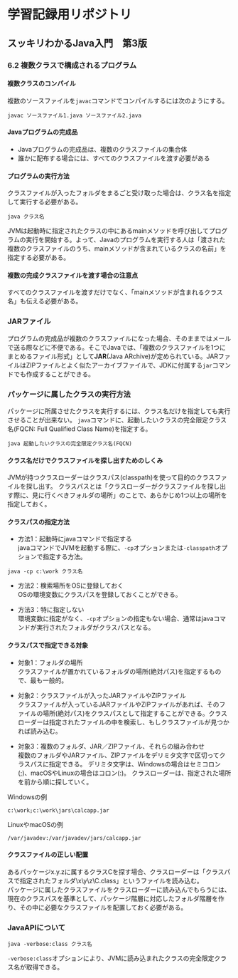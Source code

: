 # 学習記録用リポジトリ

## スッキリわかるJava入門　第3版

### 6.2 複数クラスで構成されるプログラム

#### 複数クラスのコンパイル

複数のソースファイルを`javac`コマンドでコンパイルするには次のようにする。

```
javac ソースファイル1.java ソースファイル2.java
```


#### Javaプログラムの完成品

- Javaプログラムの完成品は、複数のクラスファイルの集合体
- 誰かに配布する場合には、すべてのクラスファイルを渡す必要がある


#### プログラムの実行方法

クラスファイルが入ったフォルダをまるごと受け取った場合は、クラス名を指定して実行する必要がある。

```
java クラス名
```

JVMは起動時に指定されたクラスの中にあるmainメソッドを呼び出してプログラムの実行を開始する。よって、Javaのプログラムを実行する人は「渡された複数のクラスファイルのうち、mainメソッドが含まれているクラスの名前」を指定する必要がある。  

#### 複数の完成クラスファイルを渡す場合の注意点

すべてのクラスファイルを渡すだけでなく、「mainメソッドが含まれるクラス名」も伝える必要がある。


### JARファイル

プログラムの完成品が複数のクラスファイルになった場合、そのままではメールで送る際などに不便である。そこでJavaでは、「複数のクラスファイルを1つにまとめるファイル形式」として**JAR**(Java ARchive)が定められている。JARファイルはZIPファイルとよく似たアーカイブファイルで、JDKに付属する`jar`コマンドでも作成することができる。


### パッケージに属したクラスの実行方法

パッケージに所属させたクラスを実行するには、クラス名だけを指定しても実行させることが出来ない。
`java`コマンドに、起動したいクラスの完全限定クラス名(FQCN: Full Qualified Class Name)を指定する。

```
java 起動したいクラスの完全限定クラス名(FQCN)
```

#### クラス名だけでクラスファイルを探し出すためのしくみ

JVMが持つクラスローダーはクラスパス(classpath)を使って目的のクラスファイルを探し出す。
クラスパスとは「クラスローダーがクラスファイルを探し出す際に、見に行くべきフォルダの場所」のことで、あらかじめ1つ以上の場所を指定しておく。  


#### クラスパスの指定方法

- 方法1：起動時にjavaコマンドで指定する  
javaコマンドでJVMを起動する際に、`-cp`オプションまたは`-classpath`オプションで指定する方法。
```
java -cp c:\work クラス名
```

- 方法2：検索場所をOSに登録しておく  
OSの環境変数にクラスパスを登録しておくことができる。


- 方法3：特に指定しない  
環境変数に指定がなく、`-cp`オプションの指定もない場合、通常はjavaコマンドが実行されたフォルダがクラスパスとなる。


#### クラスパスで指定できる対象

- 対象1：フォルダの場所  
クラスファイルが置かれているフォルダの場所(絶対パス)を指定するもので、最も一般的。

- 対象2：クラスファイルが入ったJARファイルやZIPファイル  
クラスファイルが入っているJARファイルやZIPファイルがあれば、そのファイルの場所(絶対パス)をクラスパスとして指定することができる。クラスローダーは指定されたファイルの中を検索し、もしクラスファイルが見つかれば読み込む。

- 対象3：複数のフォルダ、JAR／ZIPファイル、それらの組み合わせ  
複数のフォルダやJARファイル、ZIPファイルをデリミタ文字で区切ってクラスパスに指定できる。
デリミタ文字は、Windowsの場合はセミコロン(;)、macOSやLinuxの場合はコロン(:)。
クラスローダーは、指定された場所を前から順に探していく。

Windowsの例
```
c:\work;c:\work\jars\calcapp.jar
```

LinuxやmacOSの例
```
/var/javadev:/var/javadev/jars/calcapp.jar
```

#### クラスファイルの正しい配置

あるパッケージx.y.zに属するクラスCを探す場合、クラスローダーは「クラスパスで指定されたフォルダ\x\y\z\C.class」というファイルを読み込む。  
パッケージに属したクラスファイルをクラスローダーに読み込んでもらうには、現在のクラスパスを基準として、パッケージ階層に対応したフォルダ階層を作り、その中に必要なクラスファイルを配置しておく必要がある。


### JavaAPIについて

```
java -verbose:class クラス名
```
`-verbose:class`オプションにより、JVMに読み込まれたクラスの完全限定クラス名が取得できる。
